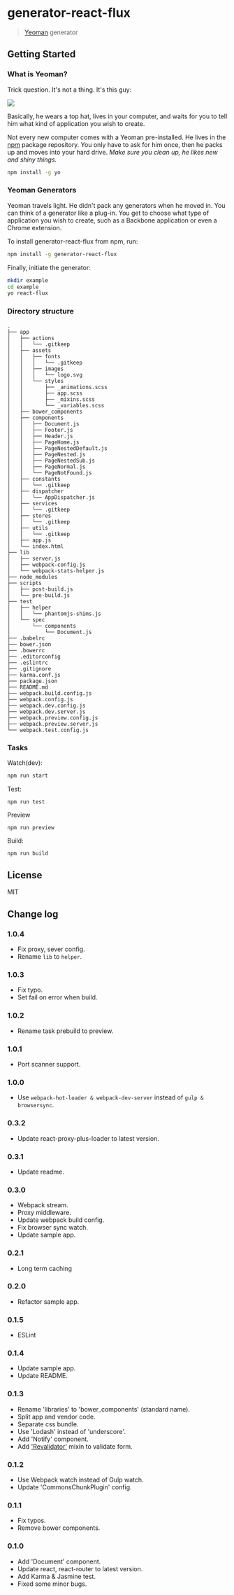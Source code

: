 # generator-react-flux

> [Yeoman](http://yeoman.io) generator


## Getting Started

### What is Yeoman?

Trick question. It's not a thing. It's this guy:

![](http://i.imgur.com/JHaAlBJ.png)

Basically, he wears a top hat, lives in your computer, and waits for you to tell him what kind of application you wish to create.

Not every new computer comes with a Yeoman pre-installed. He lives in the [npm](https://npmjs.org) package repository. You only have to ask for him once, then he packs up and moves into your hard drive. *Make sure you clean up, he likes new and shiny things.*

```bash
npm install -g yo
```

### Yeoman Generators

Yeoman travels light. He didn't pack any generators when he moved in. You can think of a generator like a plug-in. You get to choose what type of application you wish to create, such as a Backbone application or even a Chrome extension.

To install generator-react-flux from npm, run:

```bash
npm install -g generator-react-flux
```

Finally, initiate the generator:

```bash
mkdir example
cd example
yo react-flux
```

### Directory structure
```
.
├── app
│   ├── actions
│   │   └── .gitkeep
│   ├── assets
│   │   ├── fonts
│   │   │   └── .gitkeep
│   │   ├── images
│   │   │   └── logo.svg
│   │   └── styles
│   │       ├── _animations.scss
│   │       ├── app.scss
│   │       ├── _mixins.scss
│   │       └── _variables.scss
│   ├── bower_components
│   ├── components
│   │   ├── Document.js
│   │   ├── Footer.js
│   │   ├── Header.js
│   │   ├── PageHome.js
│   │   ├── PageNestedDefault.js
│   │   ├── PageNested.js
│   │   ├── PageNestedSub.js
│   │   ├── PageNormal.js
│   │   └── PageNotFound.js
│   ├── constants
│   │   └── .gitkeep
│   ├── dispatcher
│   │   └── AppDispatcher.js
│   ├── services
│   │   └── .gitkeep
│   ├── stores
│   │   └── .gitkeep
│   ├── utils
│   │   └── .gitkeep
│   ├── app.js
│   └── index.html
├── lib
│   ├── server.js
│   ├── webpack-config.js
│   └── webpack-stats-helper.js
├── node_modules
├── scripts
│   ├── post-build.js
│   └── pre-build.js
├── test
│   ├── helper
│   │   └── phantomjs-shims.js
│   └── spec
│       └── components
│           └── Document.js
├── .babelrc
├── bower.json
├── .bowerrc
├── .editorconfig
├── .eslintrc
├── .gitignore
├── karma.conf.js
├── package.json
├── README.md
├── webpack.build.config.js
├── webpack.config.js
├── webpack.dev.config.js
├── webpack.dev.server.js
├── webpack.preview.config.js
├── webpack.preview.server.js
└── webpack.test.config.js

```

### Tasks
Watch(dev):
```bash
npm run start
```

Test:
```
npm run test
```

Preview
```
npm run preview
```

Build:
```bash
npm run build
```

## License

MIT

## Change log

### 1.0.4
- Fix proxy, sever config.
- Rename `lib` to `helper`.

### 1.0.3
- Fix typo.
- Set fail on error when build.

### 1.0.2
- Rename task prebuild to preview.

### 1.0.1
- Port scanner support.

### 1.0.0
- Use `webpack-hot-loader & webpack-dev-server` instead of `gulp & browsersync`.

### 0.3.2
- Update react-proxy-plus-loader to latest version.

### 0.3.1
- Update readme.

### 0.3.0
- Webpack stream.
- Proxy middleware.
- Update webpack build config.
- Fix browser sync watch.
- Update sample app.

### 0.2.1
- Long term caching

### 0.2.0
- Refactor sample app.

### 0.1.5
- ESLint

### 0.1.4
- Update sample app.
- Update README.

### 0.1.3
- Rename 'libraries' to 'bower_components' (standard name).
- Split app and vendor code.
- Separate css bundle.
- Use 'Lodash' instead of 'underscore'.
- Add 'Notify' component.
- Add ['Revalidator'](https://github.com/flatiron/revalidator) mixin to validate form.

### 0.1.2
- Use Webpack watch instead of Gulp watch.
- Update 'CommonsChunkPlugin' config.

### 0.1.1
- Fix typos.
- Remove bower components.

### 0.1.0
- Add 'Document' component.
- Update react, react-router to latest version.
- Add Karma & Jasmine test.
- Fixed some minor bugs.

